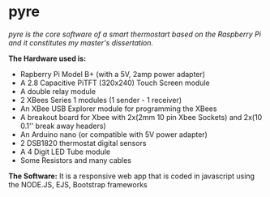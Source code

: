 # pyre
*pyre is the core software of a smart thermostart based on the Raspberry Pi and it constitutes my master's dissertation.*

**The Hardware used is:**
* Rapberry Pi Model B+ (with a 5V, 2amp power adapter)
* A 2.8 Capacitive PiTFT (320x240) Touch Screen module 
* A double relay module 
* 2 XBees Series 1 modules (1 sender - 1 receiver) 
* An XBee USB Explorer module for programming the XBees 
* A breakout board for Xbee with 2x(2mm 10 pin Xbee Sockets) and 2x(10 0.1'' break away headers)   
* An Arduino nano (or compatible with 5V power adapter) 
* 2 DSB1820 thermostat digital sensors 
* A 4 Digit LED Tube module 
* Some Resistors and many cables 

**The Software:** 
It is a responsive web app that is coded in javascript using the NODE.JS, EJS, Bootstrap frameworks
